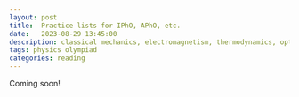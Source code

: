 ```yaml
---
layout: post
title:  Practice lists for IPhO, APhO, etc.
date:   2023-08-29 13:45:00
description: classical mechanics, electromagnetism, thermodynamics, optics, wave, relativity, and modern physics
tags: physics olympiad
categories: reading
---
```

Coming soon!

